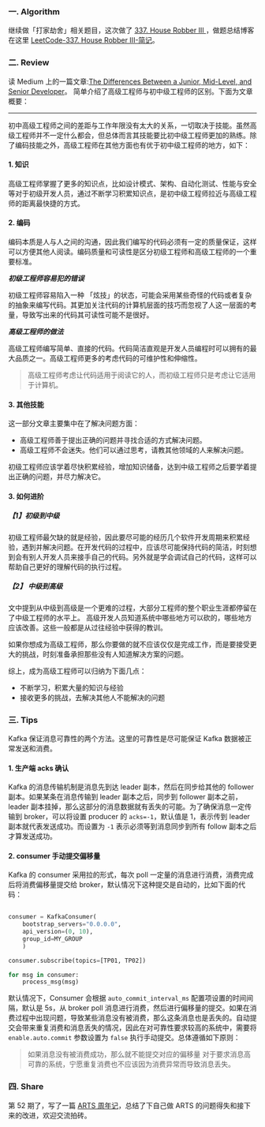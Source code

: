 ### 一. Algorithm

继续做「打家劫舍」相关题目，这次做了 [337. House Robber III
](https://leetcode.com/problems/house-robber-iii/)，做题总结博客在这里 [LeetCode-337. House Robber III-简记](https://www.zouyingjie.com/post/-LeetCode337.-House-Robber-III%E5%81%9A%E9%A2%98%E7%AE%80%E8%AE%B0/)。

### 二. Review

读 Medium 上的一篇文章:[The Differences Between a Junior, Mid-Level, and Senior Developer](https://medium.com/better-programming/the-differences-between-a-junior-mid-level-and-senior-developer-bb2cb2eb000d)。 简单介绍了高级工程师与初中级工程师的区别。下面为文章概要：

---

初中高级工程师之间的差距与工作年限没有太大的关系，一切取决于技能。虽然高级工程师并不一定什么都会，但总体而言其技能要比初中级工程师更加的熟练。除了编码技能之外，高级工程师在其他方面也有优于初中级工程师的地方，如下：

#### 1. 知识

高级工程师掌握了更多的知识点，比如设计模式、架构、自动化测试、性能与安全等对于初级开发人员，通过不断学习积累知识点，是初中级工程师拉近与高级工程师的距离最快捷的方式。

#### 2. 编码

编码本质是人与人之间的沟通，因此我们编写的代码必须有一定的质量保证，这样可以方便其他人阅读。编码质量和可读性是区分初级工程师和高级工程师的一个重要标准。

***初级工程师容易犯的错误***

初级工程师容易陷入一种 「炫技」的状态，可能会采用某些奇怪的代码或者复杂的抽象来编写代码。其更加关注代码的计算机层面的技巧而忽视了人这一层面的考量，导致写出来的代码其可读性可能不是很好。

***高级工程师的做法***

高级工程师编写简单、直接的代码。代码简洁直观是开发人员编程时可以拥有的最大品质之一。高级工程师更多的考虑代码的可维护性和伸缩性。

> 高级工程师考虑让代码适用于阅读它的人，而初级工程师只是考虑让它适用于计算机。

#### 3. 其他技能

这一部分文章主要集中在了解决问题方面：

- 高级工程师善于提出正确的问题并寻找合适的方式解决问题。
- 高级工程师不会迷失。他们可以通过思考，请教其他领域的人来解决问题。

初级工程师应该学着尽快积累经验，增加知识储备，达到中级工程师之后要学着提出正确的问题，并尽力解决它。

#### 3. 如何进阶

##### 【1】初级到中级

初级工程师最欠缺的就是经验，因此要尽可能的经历几个软件开发周期来积累经验，遇到并解决问题。在开发代码的过程中，应该尽可能保持代码的简洁，时刻想到会有别人开发人员来接手自己的代码。另外就是学会调试自己的代码，这样可以帮助自己更好的理解代码的执行过程。


##### 【2】 中级到高级 

文中提到从中级到高级是一个更难的过程，大部分工程师的整个职业生涯都停留在了中级工程师的水平上。 高级开发人员知道系统中哪些地方可以砍的，哪些地方应该改善。这些一般都是从过往经验中获得的教训。

如果你想成为高级工程师，那么你要做的就不应该仅仅是完成工作，而是要接受更大的挑战，时刻准备承担那些没有人知道解决方案的问题。

综上，成为高级工程师可以归纳为下面几点：

- 不断学习，积累大量的知识与经验
- 接收更多的挑战，去解决其他人不能解决的问题

### 三. Tips

Kafka 保证消息可靠性的两个方法。这里的可靠性是尽可能保证 Kafka 数据被正常发送和消费。

#### 1. 生产端 acks 确认

Kafka 的消息传输机制是消息先到达 leader 副本，然后在同步给其他的 follower 副本。如果某条在消息传输到 leader 副本之后，同步到 follower 副本之前，leader 副本挂掉，那么这部分的消息数据就有丢失的可能。为了确保消息一定传输到 broker，可以将设置 producer 的 ``acks=-1``，默认值是 1，表示传到 leader 副本就代表发送成功。而设置为 ``-1`` 表示必须等到消息同步到所有 follow 副本之后才算发送成功。

#### 2. consumer 手动提交偏移量

Kafka 的 consumer 采用拉的形式，每次 poll 一定量的消息进行消费，消费完成后将消费偏移量提交给 broker，默认情况下这种提交是自动的，比如下面的代码：

```Python
    
consumer = KafkaConsumer(
    bootstrap_servers="0.0.0.0", 
    api_version=(0, 10), 
    group_id=MY_GROUP
    )

consumer.subscribe(topics=[TP01, TP02])

for msg in consumer:
    process_msg(msg)

```

默认情况下，Consumer 会根据 ``auto_commit_interval_ms`` 配置项设置的时间间隔，默认是 5s，从 broker poll 消息进行消费，然后进行偏移量的提交。如果在消费过程中出现问题，导致某些消息没有被消费，那么这条消息也是丢失的。自动提交会带来重复消费和消息丢失的情况，因此在对可靠性要求较高的系统中，需要将 ``enable.auto.commit`` 参数设置为 ``false`` 执行手动提交。总体遵循如下原则：

> 如果消息没有被消费成功，那么就不能提交对应的偏移量
> 对于要求消息高可靠的系统，宁愿重复消费也不应该因为消费异常而导致消息丢失。


### 四. Share

第 52 期了，写了一篇 [ARTS 周年记](https://mp.weixin.qq.com/s/tnTLak470dpBYfiRjimCwQ)，总结了下自己做 ARTS 的问题得失和接下来的改进，欢迎交流拍砖。